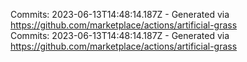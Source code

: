 Commits: 2023-06-13T14:48:14.187Z - Generated via https://github.com/marketplace/actions/artificial-grass
<br>
Commits: 2023-06-13T14:48:14.187Z - Generated via https://github.com/marketplace/actions/artificial-grass
<br>
